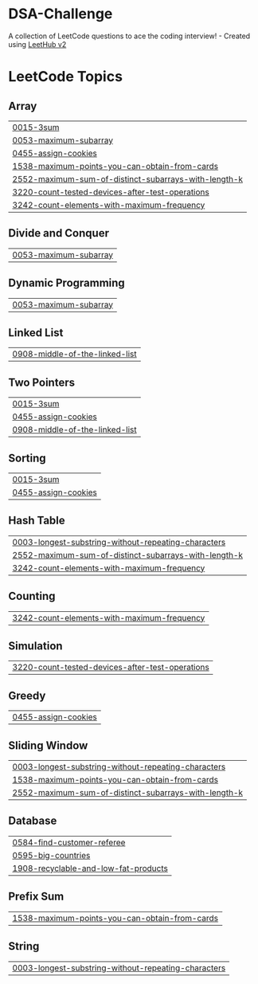 # DSA-Challenge
A collection of LeetCode questions to ace the coding interview! - Created using [LeetHub v2](https://github.com/arunbhardwaj/LeetHub-2.0)

<!---LeetCode Topics Start-->
# LeetCode Topics
## Array
|  |
| ------- |
| [0015-3sum](https://github.com/bhatiatanish225/DSA-Challenge/tree/master/0015-3sum) |
| [0053-maximum-subarray](https://github.com/bhatiatanish225/DSA-Challenge/tree/master/0053-maximum-subarray) |
| [0455-assign-cookies](https://github.com/bhatiatanish225/DSA-Challenge/tree/master/0455-assign-cookies) |
| [1538-maximum-points-you-can-obtain-from-cards](https://github.com/bhatiatanish225/DSA-Challenge/tree/master/1538-maximum-points-you-can-obtain-from-cards) |
| [2552-maximum-sum-of-distinct-subarrays-with-length-k](https://github.com/bhatiatanish225/DSA-Challenge/tree/master/2552-maximum-sum-of-distinct-subarrays-with-length-k) |
| [3220-count-tested-devices-after-test-operations](https://github.com/bhatiatanish225/DSA-Challenge/tree/master/3220-count-tested-devices-after-test-operations) |
| [3242-count-elements-with-maximum-frequency](https://github.com/bhatiatanish225/DSA-Challenge/tree/master/3242-count-elements-with-maximum-frequency) |
## Divide and Conquer
|  |
| ------- |
| [0053-maximum-subarray](https://github.com/bhatiatanish225/DSA-Challenge/tree/master/0053-maximum-subarray) |
## Dynamic Programming
|  |
| ------- |
| [0053-maximum-subarray](https://github.com/bhatiatanish225/DSA-Challenge/tree/master/0053-maximum-subarray) |
## Linked List
|  |
| ------- |
| [0908-middle-of-the-linked-list](https://github.com/bhatiatanish225/DSA-Challenge/tree/master/0908-middle-of-the-linked-list) |
## Two Pointers
|  |
| ------- |
| [0015-3sum](https://github.com/bhatiatanish225/DSA-Challenge/tree/master/0015-3sum) |
| [0455-assign-cookies](https://github.com/bhatiatanish225/DSA-Challenge/tree/master/0455-assign-cookies) |
| [0908-middle-of-the-linked-list](https://github.com/bhatiatanish225/DSA-Challenge/tree/master/0908-middle-of-the-linked-list) |
## Sorting
|  |
| ------- |
| [0015-3sum](https://github.com/bhatiatanish225/DSA-Challenge/tree/master/0015-3sum) |
| [0455-assign-cookies](https://github.com/bhatiatanish225/DSA-Challenge/tree/master/0455-assign-cookies) |
## Hash Table
|  |
| ------- |
| [0003-longest-substring-without-repeating-characters](https://github.com/bhatiatanish225/DSA-Challenge/tree/master/0003-longest-substring-without-repeating-characters) |
| [2552-maximum-sum-of-distinct-subarrays-with-length-k](https://github.com/bhatiatanish225/DSA-Challenge/tree/master/2552-maximum-sum-of-distinct-subarrays-with-length-k) |
| [3242-count-elements-with-maximum-frequency](https://github.com/bhatiatanish225/DSA-Challenge/tree/master/3242-count-elements-with-maximum-frequency) |
## Counting
|  |
| ------- |
| [3242-count-elements-with-maximum-frequency](https://github.com/bhatiatanish225/DSA-Challenge/tree/master/3242-count-elements-with-maximum-frequency) |
## Simulation
|  |
| ------- |
| [3220-count-tested-devices-after-test-operations](https://github.com/bhatiatanish225/DSA-Challenge/tree/master/3220-count-tested-devices-after-test-operations) |
## Greedy
|  |
| ------- |
| [0455-assign-cookies](https://github.com/bhatiatanish225/DSA-Challenge/tree/master/0455-assign-cookies) |
## Sliding Window
|  |
| ------- |
| [0003-longest-substring-without-repeating-characters](https://github.com/bhatiatanish225/DSA-Challenge/tree/master/0003-longest-substring-without-repeating-characters) |
| [1538-maximum-points-you-can-obtain-from-cards](https://github.com/bhatiatanish225/DSA-Challenge/tree/master/1538-maximum-points-you-can-obtain-from-cards) |
| [2552-maximum-sum-of-distinct-subarrays-with-length-k](https://github.com/bhatiatanish225/DSA-Challenge/tree/master/2552-maximum-sum-of-distinct-subarrays-with-length-k) |
## Database
|  |
| ------- |
| [0584-find-customer-referee](https://github.com/bhatiatanish225/DSA-Challenge/tree/master/0584-find-customer-referee) |
| [0595-big-countries](https://github.com/bhatiatanish225/DSA-Challenge/tree/master/0595-big-countries) |
| [1908-recyclable-and-low-fat-products](https://github.com/bhatiatanish225/DSA-Challenge/tree/master/1908-recyclable-and-low-fat-products) |
## Prefix Sum
|  |
| ------- |
| [1538-maximum-points-you-can-obtain-from-cards](https://github.com/bhatiatanish225/DSA-Challenge/tree/master/1538-maximum-points-you-can-obtain-from-cards) |
## String
|  |
| ------- |
| [0003-longest-substring-without-repeating-characters](https://github.com/bhatiatanish225/DSA-Challenge/tree/master/0003-longest-substring-without-repeating-characters) |
<!---LeetCode Topics End-->
